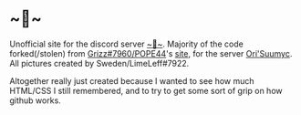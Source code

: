 # \~🍞\~
Unofficial site for the discord server [\~🍞\~](https://example.com).
Majority of the code forked(/stolen) from [Grizz#7960/POPE44](https://github.com/POPE44/)'s [site](https://github.com/POPE44/pope44.github.io/blob/main/ori.html), for the server [Ori'Suumyc](https://discord.com/invite/Ge2RfEJYSJ).
All pictures created by Sweden/LimeLeff#7922.

Altogether really just created because I wanted to see how much HTML/CSS I still remembered, and to try to get some sort of grip on how github works.
